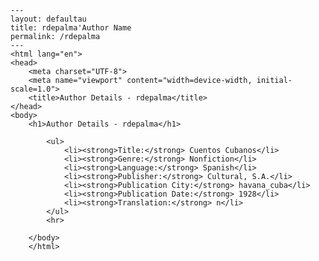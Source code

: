 
    ---
    layout: defaultau
    title: rdepalma'Author Name 
    permalink: /rdepalma
    ---
    <html lang="en">
    <head>
        <meta charset="UTF-8">
        <meta name="viewport" content="width=device-width, initial-scale=1.0">
        <title>Author Details - rdepalma</title>
    </head>
    <body>
        <h1>Author Details - rdepalma</h1>
        
            <ul>
                <li><strong>Title:</strong> Cuentos Cubanos</li>
                <li><strong>Genre:</strong> Nonfiction</li>
                <li><strong>Language:</strong> Spanish</li>
                <li><strong>Publisher:</strong> Cultural, S.A.</li>
                <li><strong>Publication City:</strong> havana_cuba</li>
                <li><strong>Publication Date:</strong> 1928</li>
                <li><strong>Translation:</strong> n</li>
            </ul>
            <hr>
            
        </body>
        </html>
        